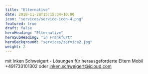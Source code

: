 ```yaml
---
title: "Elternative"
date: 2018-11-28T15:15:34+10:00
icon: "services/service-icon-4.png"
featured: true
draft: false
heroHeading: "Elternative"
heroSubHeading: "in Frankfurt"
heroBackground: "services/service2.jpg"
weight: 2
---
```

mit Inken Schweigert - Lösungen für herausgeforderte Eltern Mobil +491733101302 oder inken.schweigert@icloud.com
